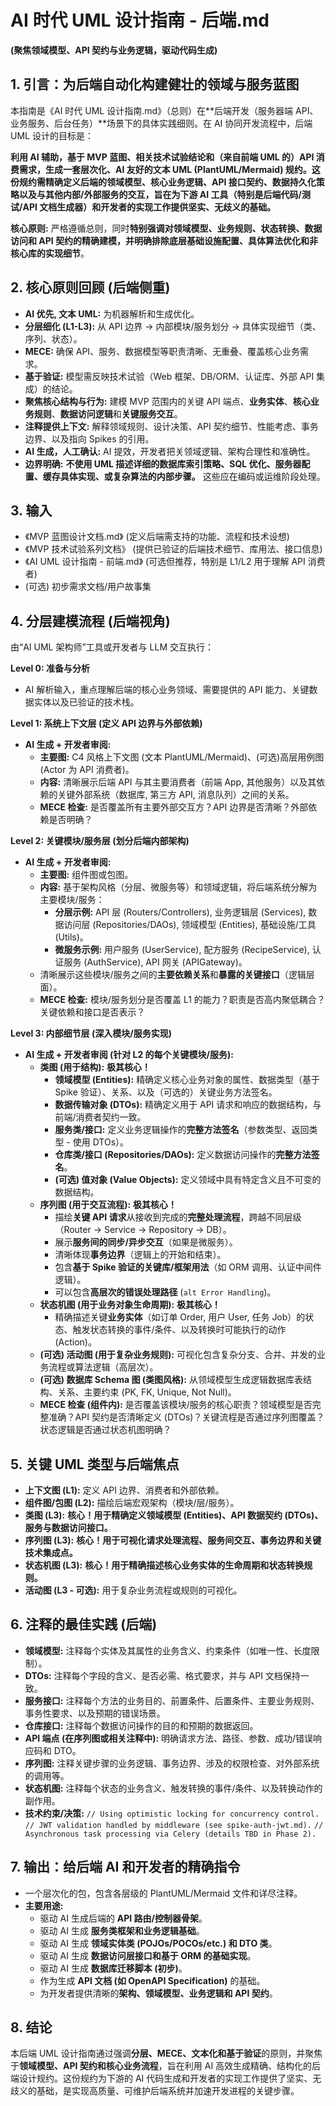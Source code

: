 # AI 时代 UML 设计指南 - 后端.md
**(聚焦领域模型、API 契约与业务逻辑，驱动代码生成)**

## 1. 引言：为后端自动化构建健壮的领域与服务蓝图

本指南是《AI 时代 UML 设计指南.md》（总则）在**后端开发（服务器端 API、业务服务、后台任务）**场景下的具体实践细则。在 AI 协同开发流程中，后端 UML 设计的目标是：

**利用 AI 辅助，基于 MVP 蓝图、相关技术试验结论和（来自前端 UML 的）API 消费需求，生成一套层次化、AI 友好的文本 UML (PlantUML/Mermaid) 规约。这份规约需精确定义后端的领域模型、核心业务逻辑、API 接口契约、数据持久化策略以及与其他内部/外部服务的交互，旨在为下游 AI 工具（特别是后端代码/测试/API 文档生成器）和开发者的实现工作提供坚实、无歧义的基础。**

**核心原则:** 严格遵循总则，同时**特别强调对领域模型、业务规则、状态转换、数据访问和 API 契约的精确建模，并明确排除底层基础设施配置、具体算法优化和非核心库的实现细节**。

## 2. 核心原则回顾 (后端侧重)

*   **AI 优先, 文本 UML:** 为机器解析和生成优化。
*   **分层细化 (L1-L3):** 从 API 边界 -> 内部模块/服务划分 -> 具体实现细节（类、序列、状态）。
*   **MECE:** 确保 API、服务、数据模型等职责清晰、无重叠、覆盖核心业务需求。
*   **基于验证:** 模型需反映技术试验（Web 框架、DB/ORM、认证库、外部 API 集成）的结论。
*   **聚焦核心结构与行为:** 建模 MVP 范围内的关键 API 端点、**业务实体**、**核心业务规则**、**数据访问逻辑**和**关键服务交互**。
*   **注释提供上下文:** 解释领域规则、设计决策、API 契约细节、性能考虑、事务边界、以及指向 Spikes 的引用。
*   **AI 生成，人工确认:** AI 提效，开发者把关领域逻辑、架构合理性和准确性。
*   **边界明确:** **不使用 UML 描述详细的数据库索引策略、SQL 优化、服务器配置、缓存具体实现、或复杂算法的内部步骤。** 这些应在编码或运维阶段处理。

## 3. 输入

*   《MVP 蓝图设计文档.md》 (定义后端需支持的功能、流程和技术设想)
*   《MVP 技术试验系列文档》 (提供已验证的后端技术细节、库用法、接口信息)
*   《AI UML 设计指南 - 前端.md》 (可选但推荐，特别是 L1/L2 用于理解 API 消费者)
*   (可选) 初步需求文档/用户故事集

## 4. 分层建模流程 (后端视角)

由“AI UML 架构师”工具或开发者与 LLM 交互执行：

**Level 0: 准备与分析**

*   AI 解析输入，重点理解后端的核心业务领域、需要提供的 API 能力、关键数据实体以及已验证的技术栈。

**Level 1: 系统上下文层 (定义 API 边界与外部依赖)**

*   **AI 生成 + 开发者审阅:**
    *   **主要图:** C4 风格上下文图 (文本 PlantUML/Mermaid)、(可选)高层用例图 (Actor 为 API 消费者)。
    *   **内容:** 清晰展示后端 API 与其主要消费者（前端 App, 其他服务）以及其依赖的关键外部系统（数据库, 第三方 API, 消息队列）之间的关系。
    *   **MECE 检查:** 是否覆盖所有主要外部交互方？API 边界是否清晰？外部依赖是否明确？

**Level 2: 关键模块/服务层 (划分后端内部架构)**

*   **AI 生成 + 开发者审阅:**
    *   **主要图:** 组件图或包图。
    *   **内容:** 基于架构风格（分层、微服务等）和领域逻辑，将后端系统分解为主要模块/服务：
        *   **分层示例:** API 层 (Routers/Controllers), 业务逻辑层 (Services), 数据访问层 (Repositories/DAOs), 领域模型 (Entities), 基础设施/工具 (Utils)。
        *   **微服务示例:** 用户服务 (UserService), 配方服务 (RecipeService), 认证服务 (AuthService), API 网关 (APIGateway)。
    *   清晰展示这些模块/服务之间的**主要依赖关系**和**暴露的关键接口**（逻辑层面）。
    *   **MECE 检查:** 模块/服务划分是否覆盖 L1 的能力？职责是否高内聚低耦合？关键依赖和接口是否表示？

**Level 3: 内部细节层 (深入模块/服务实现)**

*   **AI 生成 + 开发者审阅 (针对 L2 的每个关键模块/服务):**
    *   **类图 (用于结构):** **极其核心！**
        *   **领域模型 (Entities):** 精确定义核心业务对象的属性、数据类型（基于 Spike 验证）、关系、以及（可选的）关键业务方法签名。
        *   **数据传输对象 (DTOs):** 精确定义用于 API 请求和响应的数据结构，与前端/消费者契约一致。
        *   **服务类/接口:** 定义业务逻辑操作的**完整方法签名**（参数类型、返回类型 - 使用 DTOs）。
        *   **仓库类/接口 (Repositories/DAOs):** 定义数据访问操作的**完整方法签名**。
        *   **(可选) 值对象 (Value Objects):** 定义领域中具有特定含义且不可变的数据结构。
    *   **序列图 (用于交互流程):** **极其核心！**
        *   描绘**关键 API 请求**从接收到完成的**完整处理流程**，跨越不同层级（Router -> Service -> Repository -> DB）。
        *   展示**服务间的同步/异步交互**（如果是微服务）。
        *   清晰体现**事务边界**（逻辑上的开始和结束）。
        *   包含**基于 Spike 验证的关键库/框架用法**（如 ORM 调用、认证中间件逻辑）。
        *   可以包含**高层次的错误处理路径** (`alt Error Handling`)。
    *   **状态机图 (用于业务对象生命周期):** **极其核心！**
        *   精确描述关键**业务实体**（如订单 Order, 用户 User, 任务 Job）的状态、触发状态转换的事件/条件、以及转换时可能执行的动作 (Action)。
    *   **(可选) 活动图 (用于复杂业务规则):** 可视化包含复杂分支、合并、并发的业务流程或算法逻辑（高层次）。
    *   **(可选) 数据库 Schema 图 (类图风格):** 从领域模型生成逻辑数据库表结构、关系、主要约束 (PK, FK, Unique, Not Null)。
    *   **MECE 检查 (组件内):** 是否覆盖该模块/服务的核心职责？领域模型是否完整准确？API 契约是否清晰定义 (DTOs)？关键流程是否通过序列图覆盖？状态逻辑是否通过状态机图明确？

## 5. 关键 UML 类型与后端焦点

*   **上下文图 (L1):** 定义 API 边界、消费者和外部依赖。
*   **组件图/包图 (L2):** 描绘后端宏观架构（模块/层/服务）。
*   **类图 (L3):** **核心！用于精确定义领域模型 (Entities)、API 数据契约 (DTOs)、服务与数据访问接口。**
*   **序列图 (L3):** **核心！用于可视化请求处理流程、服务间交互、事务边界和关键技术集成点。**
*   **状态机图 (L3):** **核心！用于精确描述核心业务实体的生命周期和状态转换规则。**
*   **活动图 (L3 - 可选):** 用于复杂业务流程或规则的可视化。

## 6. 注释的最佳实践 (后端)

*   **领域模型:** 注释每个实体及其属性的业务含义、约束条件（如唯一性、长度限制）。
*   **DTOs:** 注释每个字段的含义、是否必需、格式要求，并与 API 文档保持一致。
*   **服务接口:** 注释每个方法的业务目的、前置条件、后置条件、主要业务规则、事务性要求、以及预期的错误场景。
*   **仓库接口:** 注释每个数据访问操作的目的和预期的数据返回。
*   **API 端点 (在序列图或相关注释中):** 明确请求方法、路径、参数、成功/错误响应码和 DTO。
*   **序列图:** 注释关键步骤的业务逻辑、事务边界、涉及的权限检查、对外部系统的调用等。
*   **状态机图:** 注释每个状态的业务含义、触发转换的事件/条件、以及转换动作的副作用。
*   **技术约束/决策:** `// Using optimistic locking for concurrency control.` `// JWT validation handled by middleware (see spike-auth-jwt.md).` `// Asynchronous task processing via Celery (details TBD in Phase 2).`

## 7. 输出：给后端 AI 和开发者的精确指令

*   一个层次化的包，包含各层级的 PlantUML/Mermaid 文件和详尽注释。
*   **主要用途:**
    *   驱动 AI 生成后端的 **API 路由/控制器骨架**。
    *   驱动 AI 生成 **服务类框架和业务逻辑基础**。
    *   驱动 AI 生成 **领域实体类 (POJOs/POCOs/etc.) 和 DTO 类**。
    *   驱动 AI 生成 **数据访问层接口和基于 ORM 的基础实现**。
    *   驱动 AI 生成 **数据库迁移脚本 (初步)**。
    *   作为生成 **API 文档 (如 OpenAPI Specification)** 的基础。
    *   为开发者提供清晰的**架构、领域模型、业务逻辑和 API 契约**。

## 8. 结论

本后端 UML 设计指南通过强调**分层、MECE、文本化和基于验证**的原则，并聚焦于**领域模型、API 契约和核心业务流程**，旨在利用 AI 高效生成精确、结构化的后端设计规约。这份规约为下游的 AI 代码生成和开发者的实现工作提供了坚实、无歧义的基础，是实现高质量、可维护后端系统并加速开发进程的关键步骤。